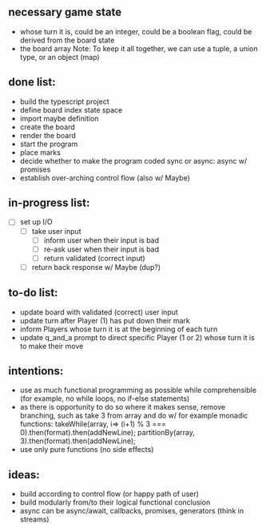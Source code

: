 ## necessary game state
- whose turn it is, could be an integer,
  could be a boolean flag, could be derived from the board state
- the board array
Note: To keep it all together, we can use a tuple, a union type, or an object (map)

## done list:
- build the typescript project
- define board index state space
- import maybe definition
- create the board
- render the board
- start the program
- place marks
- decide whether to make the program coded sync or async: async w/ promises
- establish over-arching control flow (also w/ Maybe)

## in-progress list:
- [ ] set up I/O
	- [ ] take user input
		- [ ] inform user when their input is bad
		- [ ] re-ask user when their input is bad
		- [ ] return validated (correct input)
	- [ ]  return back response w/ Maybe (dup?)

## to-do list:
- update board with validated (correct) user input
- update turn after Player (1) has put down their mark
- inform Players whose turn it is at the beginning of each turn
- update q_and_a prompt to direct specific Player (1 or 2) whose turn it is to make their move

## intentions:
- use as much functional programming as possible while comprehensible
  (for example, no while loops, no if-else statements)
- as there is opportunity to do so where it makes sense,
  remove branching, such as take 3 from array and do w/
  for example monadic functions:
  takeWhile(array, i=> (i+1) % 3 === 0).then(format).then(addNewLine);
  partitionBy(array, 3).then(format).then(addNewLine);
- use only pure functions (no side effects)

## ideas:
- build according to control flow (or happy path of user)
- build modularly from/to their logical functional conclusion
- async can be async/await, callbacks, promises, generators (think in streams)